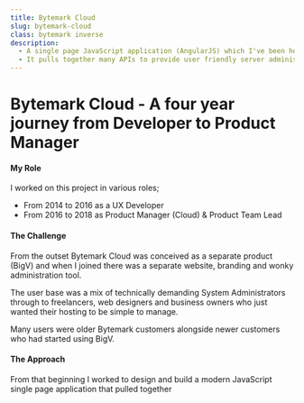 ```yaml
---
title: Bytemark Cloud
slug: bytemark-cloud
class: bytemark inverse
description:
  - A single page JavaScript application (AngularJS) which I've been heavily involved in since 2014. From Product Management of features, UX research and UI design, through to frontend development and Node tooling.
  - It pulls together many APIs to provide user friendly server administration and account management tools for Bytemark customers.
---
```


# Bytemark Cloud - A four year journey from Developer to Product Manager

#### My Role

I worked on this project in various roles;

* From 2014 to 2016 as a UX Developer
* From 2016 to 2018 as Product Manager (Cloud) & Product Team Lead

#### The Challenge

From the outset Bytemark Cloud was conceived as a separate product (BigV) and when I joined there was a separate website, branding and wonky administration tool.

The user base was a mix of technically demanding System Administrators through to freelancers, web designers and business owners who just wanted their hosting to be simple to manage.

Many users were older Bytemark customers alongside newer customers who had started using BigV.

#### The Approach


From that beginning I worked to design and build a modern JavaScript single page application that pulled together 
